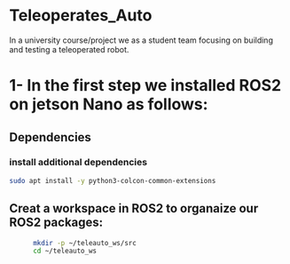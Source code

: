 # Teleoperates_Auto
In a university course/project we as a student team focusing on building and testing a teleoperated robot.

# 1- In the first step we installed ROS2 on jetson Nano as follows:
## Dependencies
### install additional dependencies
```bash
sudo apt install -y python3-colcon-common-extensions
```
## Creat a workspace in ROS2 to organaize our ROS2 packages:
```bash
      mkdir -p ~/teleauto_ws/src
      cd ~/teleauto_ws
```
